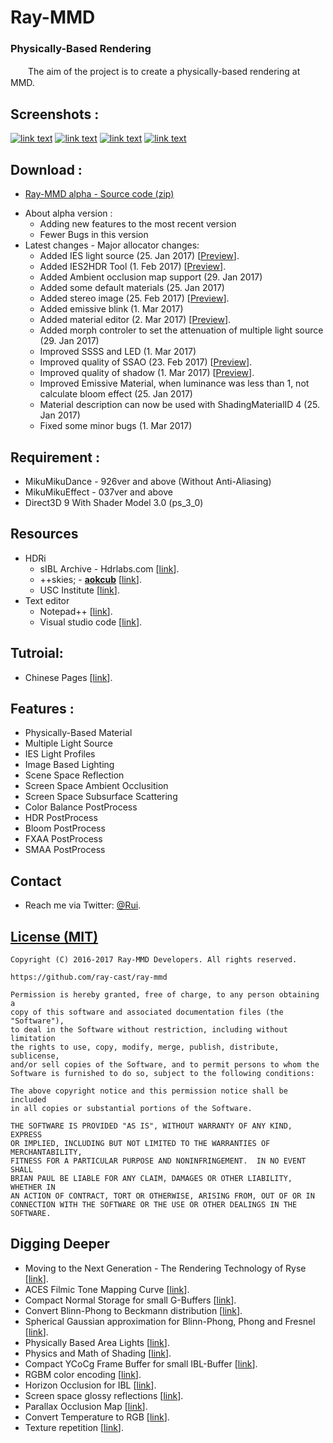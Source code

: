 Ray-MMD
========
### Physically-Based Rendering ###
　　The aim of the project is to create a physically-based rendering at MMD.

Screenshots :
------------
[![link text](https://github.com/ray-cast/images/raw/master/screen1_small.jpg)](https://github.com/ray-cast/images/raw/master/screen1.jpg)
[![link text](https://github.com/ray-cast/images/raw/master/screen2_small.jpg)](https://github.com/ray-cast/images/raw/master/screen2.jpg)
[![link text](https://github.com/ray-cast/images/raw/master/hou_small.jpg)](https://github.com/ray-cast/images/raw/master/hou.jpg)
[![link text](https://github.com/ray-cast/images/raw/master/lights_small.jpg)](https://github.com/ray-cast/images/raw/master/lights.png)

Download :
------------
* [Ray-MMD alpha - Source code (zip)](https://github.com/ray-cast/ray-mmd/archive/alpha.zip)
- About alpha version :
    - Adding new features to the most recent version
    - Fewer Bugs in this version
- Latest changes - Major allocator changes:
    - Added IES light source (25. Jan 2017) \[[Preview](https://github.com/ray-cast/images/raw/master/130_ies.jpg)\].
    - Added IES2HDR Tool (1. Feb 2017) \[[Preview](https://github.com/ray-cast/images/raw/master/130_ies_tools.jpg)\].
    - Added Ambient occlusion map support (29. Jan 2017)
    - Added some default materials (25. Jan 2017)
    - Added stereo image (25. Feb 2017) \[[Preview](https://github.com/ray-cast/images/raw/master/130_stereo.jpg)\].
    - Added emissive blink (1. Mar 2017)
    - Added material editor (2. Mar 2017) \[[Preview](https://github.com/ray-cast/images/raw/master/130_editor.jpg)\].
    - Added morph controler to set the attenuation of multiple light source (29. Jan 2017)
    - Improved SSSS and LED (1. Mar 2017)
    - Improved quality of SSAO (23. Feb 2017) \[[Preview](https://github.com/ray-cast/images/raw/master/130_ssao.jpg)\].
    - Improved quality of shadow (1. Mar 2017) \[[Preview](https://github.com/ray-cast/images/raw/master/130_shadow.jpg)\].
    - Improved Emissive Material, when luminance was less than 1, not calculate bloom effect (25. Jan 2017)
    - Material description can now be used with ShadingMaterialID 4 (25. Jan 2017)
    - Fixed some minor bugs (1. Mar 2017)

Requirement :
------------
* MikuMikuDance - 926ver and above (Without Anti-Aliasing)
* MikuMikuEffect - 037ver and above
* Direct3D 9 With Shader Model 3.0 (ps_3_0)

Resources
------------
- HDRi
    - sIBL Archive - Hdrlabs.com \[[link](http://www.hdrlabs.com/sibl/archive.html)\].
    - ++skies; - **[aokcub](https://twitter.com/aokcub_cg)** \[[link](https://aokcub.net/cg/incskies/)\].
    - USC Institute \[[link](http://gl.ict.usc.edu/Data/HighResProbes)\].
- Text editor
    - Notepad++ \[[link](https://notepad-plus-plus.org)\].
    - Visual studio code \[[link](http://code.visualstudio.com/Download)\].

Tutroial:
------------
* Chinese Pages \[[link](https://github.com/ray-cast/ray-mmd/wiki/0.0-%E6%95%99%E7%A8%8B)\].

Features :
------------
* Physically-Based Material
* Multiple Light Source
* IES Light Profiles
* Image Based Lighting
* Scene Space Reflection
* Screen Space Ambient Occlusition
* Screen Space Subsurface Scattering
* Color Balance PostProcess
* HDR PostProcess
* Bloom PostProcess
* FXAA PostProcess
* SMAA PostProcess

Contact
------------

* Reach me via Twitter: [@Rui](https://twitter.com/Rui_cg).

[License (MIT)](https://raw.githubusercontent.com/ray-cast/ray-mmd/developing/LICENSE.txt)
-------------------------------------------------------------------------------
    Copyright (C) 2016-2017 Ray-MMD Developers. All rights reserved.

    https://github.com/ray-cast/ray-mmd

    Permission is hereby granted, free of charge, to any person obtaining a
    copy of this software and associated documentation files (the "Software"),
    to deal in the Software without restriction, including without limitation
    the rights to use, copy, modify, merge, publish, distribute, sublicense,
    and/or sell copies of the Software, and to permit persons to whom the
    Software is furnished to do so, subject to the following conditions:

    The above copyright notice and this permission notice shall be included
    in all copies or substantial portions of the Software.

    THE SOFTWARE IS PROVIDED "AS IS", WITHOUT WARRANTY OF ANY KIND, EXPRESS
    OR IMPLIED, INCLUDING BUT NOT LIMITED TO THE WARRANTIES OF MERCHANTABILITY,
    FITNESS FOR A PARTICULAR PURPOSE AND NONINFRINGEMENT.  IN NO EVENT SHALL
    BRIAN PAUL BE LIABLE FOR ANY CLAIM, DAMAGES OR OTHER LIABILITY, WHETHER IN
    AN ACTION OF CONTRACT, TORT OR OTHERWISE, ARISING FROM, OUT OF OR IN
    CONNECTION WITH THE SOFTWARE OR THE USE OR OTHER DEALINGS IN THE SOFTWARE.

Digging Deeper
--------
* Moving to the Next Generation - The Rendering Technology of Ryse \[[link](http://www.crytek.com/download/2014_03_25_CRYENGINE_GDC_Schultz.pdf)\].
* ACES Filmic Tone Mapping Curve \[[link](https://knarkowicz.wordpress.com/2016/08/31/hdr-display-first-steps/)\].
* Compact Normal Storage for small G-Buffers \[[link](http://aras-p.info/texts/CompactNormalStorage.html)\].
* Convert Blinn-Phong to Beckmann distribution \[[link](http://simonstechblog.blogspot.de/2011/12/microfacet-brdf.html)\].
* Spherical Gaussian approximation for Blinn-Phong, Phong and Fresnel \[[link](https://seblagarde.wordpress.com/2012/06/03/spherical-gaussien-approximation-for-blinn-phong-phong-and-fresnel/)\].
* Physically Based Area Lights \[[link](http://www.frostbite.com/wp-content/uploads/2014/11/course_notes_moving_frostbite_to_pbr.pdf)\].
* Physics and Math of Shading \[[link](http://blog.selfshadow.com/publications/s2015-shading-course/hoffman/s2015_pbs_physics_math_slides.pdf)\].
* Compact YCoCg Frame Buffer for small IBL-Buffer \[[link](http://jcgt.org/published/0001/01/02/)\].
* RGBM color encoding \[[link](http://graphicrants.blogspot.com/2009/04/rgbm-color-encoding.html)\].
* Horizon Occlusion for IBL \[[link](http://marmosetco.tumblr.com/post/81245981087)\].
* Screen space glossy reflections \[[link](http://roar11.com/2015/07/screen-space-glossy-reflections/)\].
* Parallax Occlusion Map \[[link](http://sunandblackcat.com/tipFullView.php?topicid=28)\].
* Convert Temperature to RGB \[[link](https://github.com/davidf2281/ColorTempToRGB)\].
* Texture repetition \[[link](http://www.iquilezles.org/www/articles/texturerepetition/texturerepetition.htm)\].